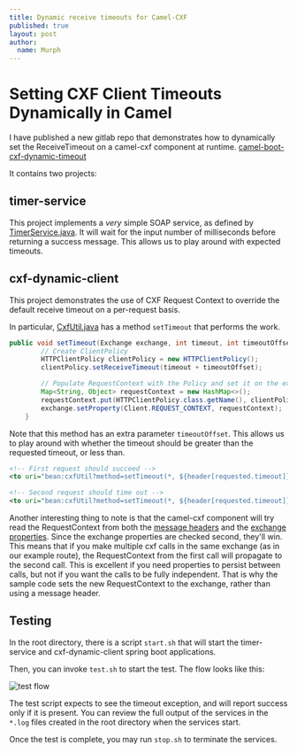 ```yaml
---
title: Dynamic receive timeouts for Camel-CXF
published: true
layout: post
author:
  name: Murph
---
```

Setting CXF Client Timeouts Dynamically in Camel
======================

I have published a new gitlab repo that demonstrates how to dynamically set the ReceiveTimeout on a camel-cxf component at runtime.
[camel-boot-cxf-dynamic-timeout](https://gitlab.com/murph83/camel-boot-cxf-dynamic-timeout)

It contains two projects:

timer-service
------------------------
This project implements a *very* simple SOAP service, as defined by [TimerService.java](https://gitlab.com/murph83/camel-boot-cxf-dynamic-timeout/blob/master/timer-service/src/main/java/rh/demo/TimerService.java). It will wait for the input number of milliseconds before returning a success message. This allows us to play around with expected timeouts.


cxf-dynamic-client
-----------------------------
This project demonstrates the use of CXF Request Context to override the default receive timeout on a per-request basis.

In particular, [CxfUtil.java](https://gitlab.com/murph83/camel-boot-cxf-dynamic-timeout/blob/master/cxf-dynamic-client/src/main/java/rh/demo/CxfUtil.java) has a method `setTimeout` that performs the work.
```java
public void setTimeout(Exchange exchange, int timeout, int timeoutOffset) {
        // Create ClientPolicy
        HTTPClientPolicy clientPolicy = new HTTPClientPolicy();
        clientPolicy.setReceiveTimeout(timeout + timeoutOffset);

        // Populate RequestContext with the Policy and set it on the exchange
        Map<String, Object> requestContext = new HashMap<>();
        requestContext.put(HTTPClientPolicy.class.getName(), clientPolicy);
        exchange.setProperty(Client.REQUEST_CONTEXT, requestContext);
    }
```
Note that this method has an extra parameter `timeoutOffset`. This allows us to play around with whether the timeout should be greater than the requested timeout, or less than. 
```xml
<!-- First request should succeed -->
<to uri="bean:cxfUtil?method=setTimeout(*, ${header[requested.timeout]}, 500)"/>

<!-- Second request should time out -->
<to uri="bean:cxfUtil?method=setTimeout(*, ${header[requested.timeout]}, -500)"/>
```

Another interesting thing to note is that the camel-cxf component will try read the RequestContext from both the [message headers](https://github.com/apache/camel/blob/master/components/camel-cxf/src/main/java/org/apache/camel/component/cxf/DefaultCxfBinding.java#L494) and the [exchange properties](https://github.com/apache/camel/blob/master/components/camel-cxf/src/main/java/org/apache/camel/component/cxf/DefaultCxfBinding.java#L506). Since the exchange properties are
checked second, they'll win. This means that if you make multiple cxf calls in the same exchange (as in our example route), the RequestContext from the first call will propagate to the second call. This is excellent if you need properties to persist between calls, but not if you want the calls to be fully independent. That is why the sample code sets the new RequestContext to the exchange, rather than using a message header.

Testing
-------
In the root directory, there is a script `start.sh` that will start the timer-service and cxf-dynamic-client spring boot applications.

Then, you can invoke `test.sh` to start the test. The flow looks like this:

![test flow]({{site.baseurl}}/images/testflow.png)

The test script expects to see the timeout exception, and will report success only if it is present. You can review the full output of the services in the `*.log` files created in the root directory when the services start.

Once the test is complete, you may run `stop.sh` to terminate the services.

